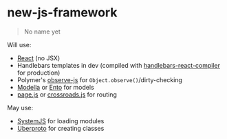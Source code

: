 # new-js-framework
> No name yet

Will use:
* [React](https://github.com/facebook/react) (no JSX)
* Handlebars templates in dev (compiled with [handlebars-react-compiler](https://github.com/stevenvachon/handlebars-react-compiler) for production)
* Polymer's [observe-js](https://github.com/polymer/observe-js) for `Object.observe()`/dirty-checking
* [Modella](https://github.com/modella/modella) or [Ento](https://github.com/rstacruz/ento) for models
* [page.js](https://github.com/visionmedia/page.js) or [crossroads.js](https://github.com/millermedeiros/crossroads.js) for routing

May use:
* [SystemJS](https://github.com/systemjs/systemjs) for loading modules
* [Uberproto](https://github.com/daffl/uberproto) for creating classes

